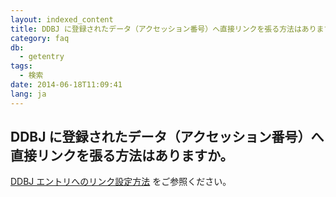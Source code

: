 ```yaml
---
layout: indexed_content
title: DDBJ に登録されたデータ（アクセッション番号）へ直接リンクを張る方法はありますか。
category: faq
db:
  - getentry
tags: 
  - 検索
date: 2014-06-18T11:09:41
lang: ja
---
```


## DDBJ に登録されたデータ（アクセッション番号）へ直接リンクを張る方法はありますか。

<a href="/services/getentry.html#ge_createlinks">DDBJ エントリへのリンク設定方法</a>  をご参照ください。
